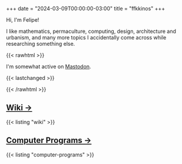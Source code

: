 +++
date = "2024-03-09T00:00:00-03:00"
title = "ffkkinos"
+++

Hi, I'm Felipe!

I like mathematics, permaculture, computing, design, architecture and urbanism, and many more topics I accidentally come across while researching something else.

{{< rawhtml >}}

<p>I'm somewhat active on <a href="https://merveilles.town/@fkinoshita" rel="me" target="_blank">Mastodon</a>.</p>

{{< lastchanged >}}

{{< /rawhtml >}}

## [Wiki →](/wiki)

{{< listing "wiki" >}}

## [Computer Programs →](/computer-programs)

{{< listing "computer-programs" >}}

